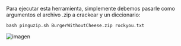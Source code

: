 Para ejecutar esta herramienta, simplemente debemos pasarle como argumentos el archivo .zip a crackear y un diccionario:

```
bash pinguzip.sh BurgerWithoutCheese.zip rockyou.txt
```

![imagen](https://github.com/Maalfer/PinguZip/assets/96432001/aa04327d-7dee-47df-8aab-39857f7a704c)
